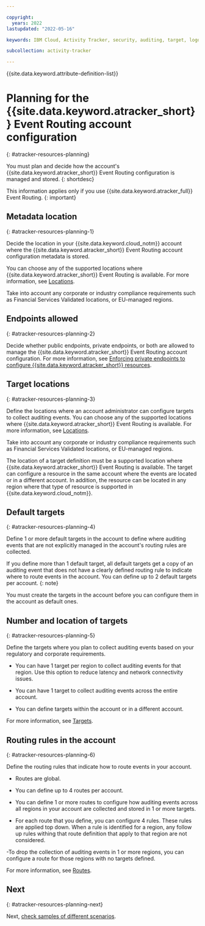 ```yaml
---

copyright:
  years: 2022
lastupdated: "2022-05-16"

keywords: IBM Cloud, Activity Tracker, security, auditing, target, logdna

subcollection: activity-tracker

---
```


{{site.data.keyword.attribute-definition-list}}


# Planning for the {{site.data.keyword.atracker_short}} Event Routing account configuration
{: #atracker-resources-planning}

You must plan and decide how the account's {{site.data.keyword.atracker_short}} Event Routing configuration is managed and stored.
{: shortdesc}


This information applies only if you use {{site.data.keyword.atracker_full}} Event Routing.
{: important}



## Metadata location
{: #atracker-resources-planning-1}

Decide the location in your {{site.data.keyword.cloud_notm}} account where the {{site.data.keyword.atracker_short}} Event Routing account configuration metadata is stored. 

You can choose any of the supported locations where {{site.data.keyword.atracker_short}} Event Routing is available. For more information, see [Locations](/docs/activity-tracker?topic=activity-tracker-regions&interface=cli).

Take into account any corporate or industry compliance requirements such as Financial Services Validated locations, or EU-managed regions.

## Endpoints allowed
{: #atracker-resources-planning-2}

Decide whether public endpoints, private endpoints, or both are allowed to manage the {{site.data.keyword.atracker_short}} Event Routing account configuration. For more information, see [Enforcing private endpoints to configure {{site.data.keyword.atracker_short}} resources](/docs/activity-tracker?topic=activity-tracker-getting-started-mng-endpoints).


## Target locations
{: #atracker-resources-planning-3}

Define the locations where an account administrator can configure targets to collect auditing events. You can choose any of the supported locations where {{site.data.keyword.atracker_short}} Event Routing is available. For more information, see [Locations](/docs/activity-tracker?topic=activity-tracker-regions&interface=cli).
    
Take into account any corporate or industry compliance requirements such as Financial Services Validated locations, or EU-managed regions.

The location of a target definition must be a supported location where {{site.data.keyword.atracker_short}} Event Routing is available. The target can configure a resource in the same account where the events are located or in a different account. In addition, the resource can be located in any region where that type of resource is supported in {{site.data.keyword.cloud_notm}}.

## Default targets
{: #atracker-resources-planning-4}

Define 1 or more default targets in the account to define where auditing events that are not explicitly managed in the account's routing rules are collected.

If you define more than 1 default target, all default targets get a copy of an auditing event that does not have a clearly defined routing rule to indicate where to route events in the account. You can define up to 2 default targets per account.
{: note}

You must create the targets in the account before you can configure them in the account as default ones.


## Number and location of targets
{: #atracker-resources-planning-5}

Define the targets where you plan to collect auditing events based on your regulatory and corporate requirements.

- You can have 1 target per region to collect auditing events for that region. Use this option to reduce latency and network connectivity issues.

- You can have 1 target to collect auditing events across the entire account.

- You can define targets within the account or in a different account.

For more information, see [Targets](/docs/activity-tracker?topic=activity-tracker-atracker-resources#atracker-resources-targets).


## Routing rules in the account
{: #atracker-resources-planning-6}


Define the routing rules that indicate how to route events in your account.

- Routes are global. 

- You can define up to 4 routes per account.
    
- You can define 1 or more routes to configure how auditing events across all regions in your account are collected and stored in 1 or more targets.
    
- For each route that you define, you can configure 4 rules. These rules are applied top down. When a rule is identified for a region, any follow up rules withing that route definition that apply to that region are not considered.

 -To drop the collection of auditing events in 1 or more regions, you can configure a route for those regions with no targets defined.

For more information, see [Routes](/docs/activity-tracker?topic=activity-tracker-atracker-resources#atracker-resources-routes).

 
## Next
{: #atracker-resources-planning-next}

Next, [check samples of different scenarios](/docs/activity-tracker?topic=activity-tracker-atracker-scenarios). 


